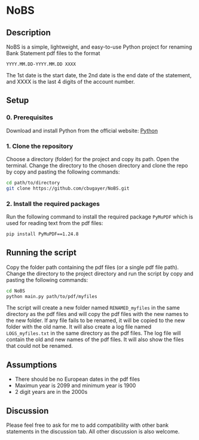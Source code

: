 # NoBS

## Description

NoBS is a simple, lightweight, and easy-to-use Python project for renaming Bank Statement pdf files to the format 

```YYYY.MM.DD-YYYY.MM.DD XXXX```

The 1st date is the start date, the 2nd date is the end date of the statement, and XXXX is the last 4 digits of the account number.

## Setup

### 0. Prerequisites

Download and install Python from the official website: [Python](https://www.python.org/downloads/)

### 1. Clone the repository

Choose a directory (folder) for the project and copy its path. 
Open the terminal. Change the directory to the chosen directory and clone the repo by copy and pasting the following commands:

```bash
cd path/to/directory
git clone https://github.com/cbugayer/NoBS.git
```

### 2. Install the required packages

Run the following command to install the required package `PyMuPDF` which is used for reading text from the pdf files:

```bash
pip install PyMuPDF==1.24.8
```

## Running the script

Copy the folder path containing the pdf files (or a single pdf file path).
Change the directory to the project directory and run the script by copy and pasting the following commands:

```bash
cd NoBS
python main.py path/to/pdf/myfiles
```

The script will create a new folder named `RENAMED_myfiles` in the same directory as the pdf files and will copy the pdf files with the new names to the new folder. If any file fails to be renamed, it will be copied to the new folder with the old name.
It will also create a log file named `LOGS_myfiles.txt` in the same directory as the pdf files. The log file will contain the old and new names of the pdf files. It will also show the files that could not be renamed.

## Assumptions

- There should be no European dates in the pdf files
- Maximun year is 2099 and minimum year is 1900
- 2 digit years are in the 2000s

## Discussion 

Please feel free to ask for me to add compatibility with other bank statements in the discussion tab. All other discussion is also welcome.

